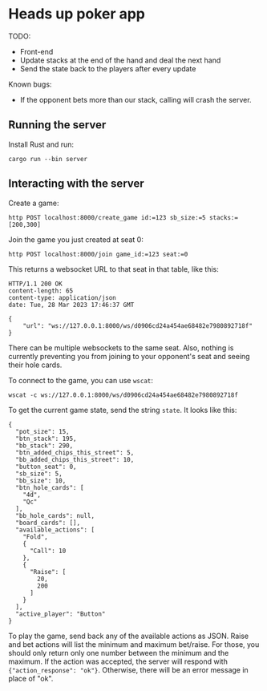 # Heads up poker app

TODO:

* Front-end
* Update stacks at the end of the hand and deal the next hand
* Send the state back to the players after every update

Known bugs:

* If the opponent bets more than our stack, calling will crash the server.

## Running the server

Install Rust and run:

```
cargo run --bin server
```

## Interacting with the server

Create a game:

```
http POST localhost:8000/create_game id:=123 sb_size:=5 stacks:=[200,300]
```

Join the game you just created at seat 0:

```
http POST localhost:8000/join game_id:=123 seat:=0
```

This returns a websocket URL to that seat in that table, like this:

```
HTTP/1.1 200 OK
content-length: 65
content-type: application/json
date: Tue, 28 Mar 2023 17:46:37 GMT

{
    "url": "ws://127.0.0.1:8000/ws/d0906cd24a454ae68482e7980892718f"
}
```

There can be multiple websockets to the same seat. Also, nothing is currently preventing you from joining to your opponent's seat and seeing their hole cards.

To connect to the game, you can use `wscat`:

```
wscat -c ws://127.0.0.1:8000/ws/d0906cd24a454ae68482e7980892718f
```

To get the current game state, send the string `state`. It looks like this: 

```
{
  "pot_size": 15,
  "btn_stack": 195,
  "bb_stack": 290,
  "btn_added_chips_this_street": 5,
  "bb_added_chips_this_street": 10,
  "button_seat": 0,
  "sb_size": 5,
  "bb_size": 10,
  "btn_hole_cards": [
    "4d",
    "Qc"
  ],
  "bb_hole_cards": null,
  "board_cards": [],
  "available_actions": [
    "Fold",
    {
      "Call": 10
    },
    {
      "Raise": [
        20,
        200
      ]
    }
  ],
  "active_player": "Button"
}
```

To play the game, send back any of the available actions as JSON. Raise and bet actions will list the minimum and maximum bet/raise. For those, you should only return only one number between the minimum and the maximum. If the action was accepted, the server will respond with `{"action_response": "ok"}`. Otherwise, there will be an error message in place of "ok".

